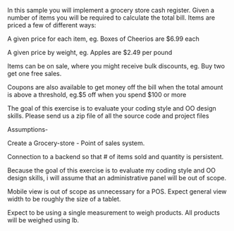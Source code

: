 In this sample you will implement a grocery store cash register. Given a number of items you will be required to calculate the total bill. Items are priced a few of different ways:

A given price for each item, eg. Boxes of Cheerios are $6.99 each

A given price by weight, eg. Apples are $2.49 per pound

Items can be on sale, where you might receive bulk discounts, eg. Buy two get one free sales.

Coupons are also available to get money off the bill when the total amount is above a threshold, eg.$5 off when you spend $100 or more

The goal of this exercise is to evaluate your coding style and OO design skills. Please send us a zip file of all the source code and project files


Assumptions-

Create a Grocery-store - Point of sales system.

Connection to a backend so that # of items sold and quantity is persistent.

Because the goal of this exercise is to evaluate my coding style and OO design skills, i will assume that an administrative panel will be out of scope.

Mobile view is out of scope as unnecessary for a POS. Expect general view width to be roughly the size of a tablet.

Expect to be using a single measurement to weigh products. All products will be weighed using lb.